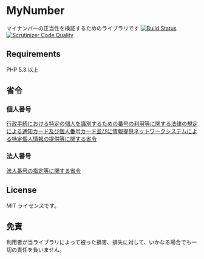 # MyNumber
マイナンバーの正当性を検証するためのライブラリです
[![Build Status](https://travis-ci.org/serima/MyNumber.svg?branch=master)](https://travis-ci.org/serima/MyNumber)
[![Scrutinizer Code Quality](https://scrutinizer-ci.com/g/serima/MyNumber/badges/quality-score.png?b=master)](https://scrutinizer-ci.com/g/serima/MyNumber/?branch=master)

## Requirements
PHP 5.3 以上

## 省令
### 個人番号
[行政手続における特定の個人を識別するための番号の利用等に関する法律の規定による通知カード及び個人番号カード並びに情報提供ネットワークシステムによる特定個人情報の提供等に関する省令](http://law.e-gov.go.jp/announce/H26F11001000085.html)

### 法人番号
[法人番号の指定等に関する省令](http://law.e-gov.go.jp/announce/H26F14001000070.html)

## License
MIT ライセンスです。

## 免責
利用者が当ライブラリによって被った損害、損失に対して、いかなる場合でも一切の責任を負いません。